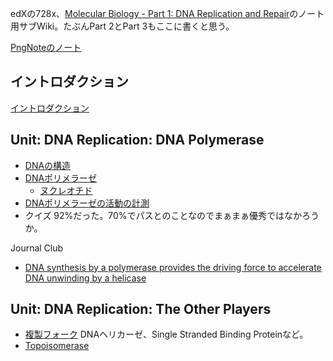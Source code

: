 edXの728x、[Molecular Biology - Part 1: DNA Replication and Repair](https://www.edx.org/course/molecular-biology-part-1-dna-replication-and-repair)のノート用サブWiki。たぶんPart 2とPart 3もここに書くと思う。

[PngNoteのノート](https://karino2.github.io/ImageGallery/MolecularBiology728x.html)

## イントロダクション

[イントロダクション](イントロダクション.md)


## Unit: DNA Replication: DNA Polymerase

- [DNAの構造](DNAの構造.md)
- [DNAポリメラーゼ](DNAポリメラーゼ.md)
  - [ヌクレオチド](ヌクレオチド.md)
- [DNAポリメラーゼの活動の計測](DNAポリメラーゼの活動の計測.md)
- クイズ 92%だった。70%でパスとのことなのでまぁまぁ優秀ではなかろうか。

 Journal Club
- [DNA synthesis by a polymerase provides the driving force to accelerate DNA unwinding by a helicase](https://www.ncbi.nlm.nih.gov/pmc/articles/PMC1563444/)

## Unit: DNA Replication: The Other Players

- [複製フォーク](複製フォーク.md)  DNAヘリカーゼ、Single Stranded Binding Proteinなど。
- [Topoisomerase](Topoisomerase.md)
